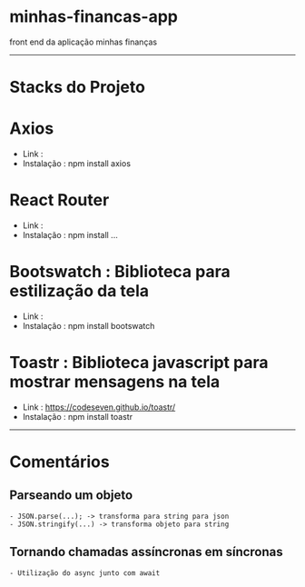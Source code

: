 # minhas-financas-app
front end  da aplicação minhas finanças

---------------------------------------------------------
# Stacks do Projeto 

# Axios
- Link : 
- Instalação : npm install axios

# React Router
- Link : 
- Instalação : npm install ...

# Bootswatch : Biblioteca para estilização da tela
- Link : 
- Instalação : npm install bootswatch

# Toastr : Biblioteca javascript para mostrar mensagens na tela
- Link : https://codeseven.github.io/toastr/
- Instalação : npm install toastr
---------------------------------------------------------
# Comentários

## Parseando um objeto
    - JSON.parse(...); -> transforma para string para json
    - JSON.stringify(...) -> transforma objeto para string

## Tornando chamadas assíncronas em síncronas
    - Utilização do async junto com await
